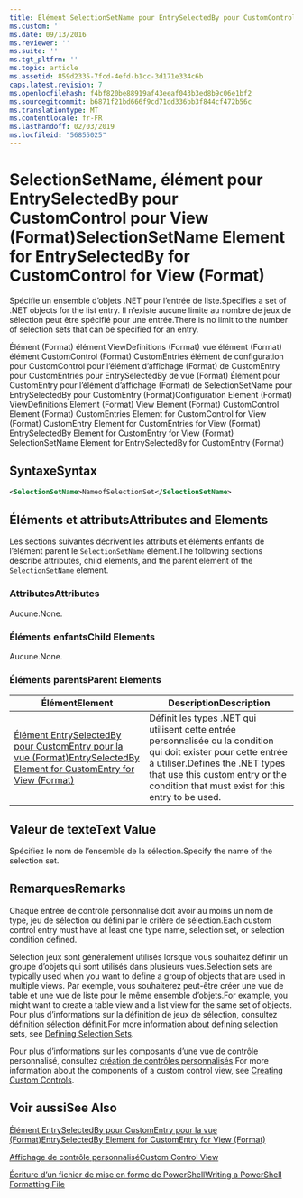 ```yaml
---
title: Élément SelectionSetName pour EntrySelectedBy pour CustomControl de vue (Format) | Microsoft Docs
ms.custom: ''
ms.date: 09/13/2016
ms.reviewer: ''
ms.suite: ''
ms.tgt_pltfrm: ''
ms.topic: article
ms.assetid: 859d2335-7fcd-4efd-b1cc-3d171e334c6b
caps.latest.revision: 7
ms.openlocfilehash: f4bf820be88919af43eeaf043b3ed8b9c06e1bf2
ms.sourcegitcommit: b6871f21bd666f9cd71dd336bb3f844cf472b56c
ms.translationtype: MT
ms.contentlocale: fr-FR
ms.lasthandoff: 02/03/2019
ms.locfileid: "56855025"
---
```

# <a name="selectionsetname-element-for-entryselectedby-for-customcontrol-for-view-format"></a><span data-ttu-id="1e4d4-102">SelectionSetName, élément pour EntrySelectedBy pour CustomControl pour View (Format)</span><span class="sxs-lookup"><span data-stu-id="1e4d4-102">SelectionSetName Element for EntrySelectedBy for CustomControl for View (Format)</span></span>

<span data-ttu-id="1e4d4-103">Spécifie un ensemble d’objets .NET pour l’entrée de liste.</span><span class="sxs-lookup"><span data-stu-id="1e4d4-103">Specifies a set of .NET objects for the list entry.</span></span> <span data-ttu-id="1e4d4-104">Il n’existe aucune limite au nombre de jeux de sélection peut être spécifié pour une entrée.</span><span class="sxs-lookup"><span data-stu-id="1e4d4-104">There is no limit to the number of selection sets that can be specified for an entry.</span></span>

<span data-ttu-id="1e4d4-105">Élément (Format) élément ViewDefinitions (Format) vue élément (Format) élément CustomControl (Format) CustomEntries élément de configuration pour CustomControl pour l’élément d’affichage (Format) de CustomEntry pour CustomEntries pour EntrySelectedBy de vue (Format) Élément pour CustomEntry pour l’élément d’affichage (Format) de SelectionSetName pour EntrySelectedBy pour CustomEntry (Format)</span><span class="sxs-lookup"><span data-stu-id="1e4d4-105">Configuration Element (Format) ViewDefinitions Element (Format) View Element (Format) CustomControl Element (Format) CustomEntries Element for CustomControl for View (Format) CustomEntry Element for CustomEntries for View (Format) EntrySelectedBy Element for CustomEntry for View (Format) SelectionSetName Element for EntrySelectedBy for CustomEntry (Format)</span></span>

## <a name="syntax"></a><span data-ttu-id="1e4d4-106">Syntaxe</span><span class="sxs-lookup"><span data-stu-id="1e4d4-106">Syntax</span></span>

```xml
<SelectionSetName>NameofSelectionSet</SelectionSetName>
```

## <a name="attributes-and-elements"></a><span data-ttu-id="1e4d4-107">Éléments et attributs</span><span class="sxs-lookup"><span data-stu-id="1e4d4-107">Attributes and Elements</span></span>

<span data-ttu-id="1e4d4-108">Les sections suivantes décrivent les attributs et éléments enfants de l’élément parent le `SelectionSetName` élément.</span><span class="sxs-lookup"><span data-stu-id="1e4d4-108">The following sections describe attributes, child elements, and the parent element of the `SelectionSetName` element.</span></span>

### <a name="attributes"></a><span data-ttu-id="1e4d4-109">Attributes</span><span class="sxs-lookup"><span data-stu-id="1e4d4-109">Attributes</span></span>

<span data-ttu-id="1e4d4-110">Aucune.</span><span class="sxs-lookup"><span data-stu-id="1e4d4-110">None.</span></span>

### <a name="child-elements"></a><span data-ttu-id="1e4d4-111">Éléments enfants</span><span class="sxs-lookup"><span data-stu-id="1e4d4-111">Child Elements</span></span>

<span data-ttu-id="1e4d4-112">Aucune.</span><span class="sxs-lookup"><span data-stu-id="1e4d4-112">None.</span></span>

### <a name="parent-elements"></a><span data-ttu-id="1e4d4-113">Éléments parents</span><span class="sxs-lookup"><span data-stu-id="1e4d4-113">Parent Elements</span></span>

|<span data-ttu-id="1e4d4-114">Élément</span><span class="sxs-lookup"><span data-stu-id="1e4d4-114">Element</span></span>|<span data-ttu-id="1e4d4-115">Description</span><span class="sxs-lookup"><span data-stu-id="1e4d4-115">Description</span></span>|
|-------------|-----------------|
|[<span data-ttu-id="1e4d4-116">Élément EntrySelectedBy pour CustomEntry pour la vue (Format)</span><span class="sxs-lookup"><span data-stu-id="1e4d4-116">EntrySelectedBy Element for CustomEntry for View (Format)</span></span>](./entryselectedby-element-for-customentry-for-customcontrol-for-view-format.md)|<span data-ttu-id="1e4d4-117">Définit les types .NET qui utilisent cette entrée personnalisée ou la condition qui doit exister pour cette entrée à utiliser.</span><span class="sxs-lookup"><span data-stu-id="1e4d4-117">Defines the .NET types that use this custom entry or the condition that must exist for this entry to be used.</span></span>|

## <a name="text-value"></a><span data-ttu-id="1e4d4-118">Valeur de texte</span><span class="sxs-lookup"><span data-stu-id="1e4d4-118">Text Value</span></span>

<span data-ttu-id="1e4d4-119">Spécifiez le nom de l’ensemble de la sélection.</span><span class="sxs-lookup"><span data-stu-id="1e4d4-119">Specify the name of the selection set.</span></span>

## <a name="remarks"></a><span data-ttu-id="1e4d4-120">Remarques</span><span class="sxs-lookup"><span data-stu-id="1e4d4-120">Remarks</span></span>

<span data-ttu-id="1e4d4-121">Chaque entrée de contrôle personnalisé doit avoir au moins un nom de type, jeu de sélection ou défini par le critère de sélection.</span><span class="sxs-lookup"><span data-stu-id="1e4d4-121">Each custom control entry must have at least one type name, selection set, or selection condition defined.</span></span>

<span data-ttu-id="1e4d4-122">Sélection jeux sont généralement utilisés lorsque vous souhaitez définir un groupe d’objets qui sont utilisés dans plusieurs vues.</span><span class="sxs-lookup"><span data-stu-id="1e4d4-122">Selection sets are typically used when you want to define a group of objects that are used in multiple views.</span></span> <span data-ttu-id="1e4d4-123">Par exemple, vous souhaiterez peut-être créer une vue de table et une vue de liste pour le même ensemble d’objets.</span><span class="sxs-lookup"><span data-stu-id="1e4d4-123">For example, you might want to create a table view and a list view for the same set of objects.</span></span> <span data-ttu-id="1e4d4-124">Pour plus d’informations sur la définition de jeux de sélection, consultez [définition sélection définit](./defining-selection-sets.md).</span><span class="sxs-lookup"><span data-stu-id="1e4d4-124">For more information about defining selection sets, see [Defining Selection Sets](./defining-selection-sets.md).</span></span>

<span data-ttu-id="1e4d4-125">Pour plus d’informations sur les composants d’une vue de contrôle personnalisé, consultez [création de contrôles personnalisés](./creating-custom-controls.md).</span><span class="sxs-lookup"><span data-stu-id="1e4d4-125">For more information about the components of a custom control view, see [Creating Custom Controls](./creating-custom-controls.md).</span></span>

## <a name="see-also"></a><span data-ttu-id="1e4d4-126">Voir aussi</span><span class="sxs-lookup"><span data-stu-id="1e4d4-126">See Also</span></span>

[<span data-ttu-id="1e4d4-127">Élément EntrySelectedBy pour CustomEntry pour la vue (Format)</span><span class="sxs-lookup"><span data-stu-id="1e4d4-127">EntrySelectedBy Element for CustomEntry for View (Format)</span></span>](./entryselectedby-element-for-customentry-for-customcontrol-for-view-format.md)

[<span data-ttu-id="1e4d4-128">Affichage de contrôle personnalisé</span><span class="sxs-lookup"><span data-stu-id="1e4d4-128">Custom Control View</span></span>](./creating-custom-controls.md)

[<span data-ttu-id="1e4d4-129">Écriture d’un fichier de mise en forme de PowerShell</span><span class="sxs-lookup"><span data-stu-id="1e4d4-129">Writing a PowerShell Formatting File</span></span>](./writing-a-powershell-formatting-file.md)
